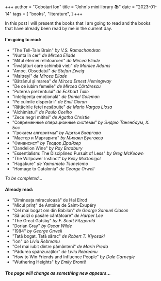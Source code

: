 +++
author = "Cebotari Ion"
title = "John's mini library 📚"
date = "2023-01-14"
tags = [
    "books",
    "literature",
]
+++

In this post I will present the books that I am going to read and the books that have already been read by me in the current day.

#### I'm going to read:

- "The Tell-Tale Brain" <i>by V.S. Ramachandran</i>
- "Nunta în cer" <i>de Mircea Eliade</i>
- "Mitul eternei reîntoarceri" <i>de Mircea Eliade</i>
- "Învățături care schimbă vieți" <i>de Marilee Adams</i>
- "Amoc. Obsedatul" <i>de Stefan Zweig</i>
- "Maitreyi" <i>de Mircea Eliade</i>
- "Bătrânul și marea" <i>de Mircea Ernest Hemingway</i>
- "De ce iubim femeile" <i>de Mircea Cărtărescu</i>
- "Puterea prezentului" <i>de Eckhart Tolle</i>
- "Inteligența emoțională" <i>de Daniel Goleman</i>
- "Pe culmile disperării" <i>de Emil Cioran</i>
- "Rătăcirile fetei nesăbuite" <i>de Mario Vargas Llosa</i>
- "Alchimistul" <i>de Paulo Coelho</i>
- "Zece negri mititei" <i>de Agatha Christie</i>
- "Современные операционные системы" <i>by Эндрю Таненбаум, Х. Бос</i>
- "Грокаем алгоритмы" <i>by Адитья Бхаргава</i>
- "Мастер и Маргарита" <i>by Михаил Булгаков</i>
- "Финансист" <i>by Теодор Драйзер</i>
- "Dandelion Wine" <i>by Ray Bradbury</i>
- "Essentialism: The Disciplined Pursuit of Less" <i>by Greg McKeown</i>
- "The Willpower Instinct" <i>by Kelly McGonigal</i>
- "Hagakure" <i>de Yamamoto Tsunetomo</i>
- "Homage to Catalonia" <i>de George Orwell</i>

*To be completed...*

#### Already read:

- "Dimineața miraculoasă" de Hal Elrod
- "Micul prinț" de Antoine de Saint-Exupéry
- "Cel mai bogat om din Babilon" <i>de George Samuel Clason</i>
- "Să ucizi o pasăre cântătoare" <i>de Harper Lee</i>
- "The Great Gatsby" <i>by F. Scott Fitzgerald</i>
- "Dorian Gray" <i>by Oscar Wilde</i>
- "1984" <i>by George Orwell</i>
- "Tată bogat. Tată sărac" <i>de Robert T. Kiyosaki</i>
- "Ion" <i>de Liviu Rebreanu</i>
- "Cel mai iubit dintre pământeni" <i>de Marin Preda</i>
- "Pădurea spânzuraților" <i>de Liviu Rebreanu</i>
- "How to Win Friends and Influence People" <i>by Dale Carnegie</i>
- "Wuthering Heights" <i>by Emily Brontë</i>



##### The page will change as something new appears...
